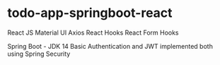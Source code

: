 # todo-app-springboot-react
 
React JS
Material UI
Axios
React Hooks
React Form Hooks


Spring Boot - JDK 14
Basic Authentication and JWT implemented both using Spring Security
